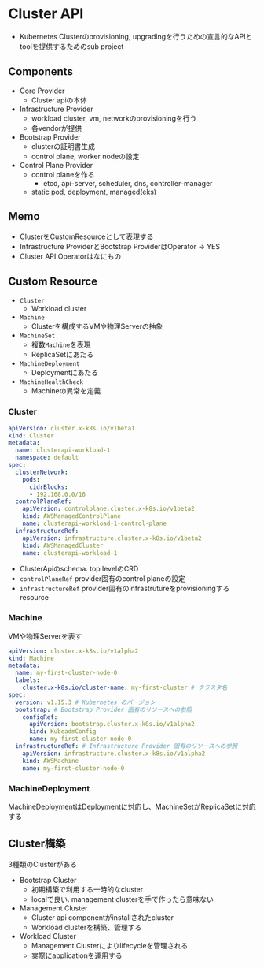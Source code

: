 # Cluster API

* Kubernetes Clusterのprovisioning, upgradingを行うための宣言的なAPIとtoolを提供するためのsub project

## Components

* Core Provider
  * Cluster apiの本体
* Infrastructure Provider
  * workload cluster, vm, networkのprovisioningを行う
  * 各vendorが提供
* Bootstrap Provider
  * clusterの証明書生成
  * control plane, worker nodeの設定
* Control Plane Provider
  * control planeを作る
    * etcd, api-server, scheduler, dns, controller-manager
  * static pod, deployment, managed(eks)

## Memo

* ClusterをCustomResourceとして表現する
* Infrastructure ProviderとBootstrap ProviderはOperator -> YES
* Cluster API Operatorはなにもの

## Custom Resource

* `Cluster`
  * Workload cluster
* `Machine`
  * Clusterを構成するVMや物理Serverの抽象
* `MachineSet`
  * 複数`Machine`を表現
  * ReplicaSetにあたる
* `MachineDeployment`
  * Deploymentにあたる
* `MachineHealthCheck`
  * Machineの異常を定義

### Cluster

```yaml
apiVersion: cluster.x-k8s.io/v1beta1
kind: Cluster
metadata:
  name: clusterapi-workload-1
  namespace: default
spec:
  clusterNetwork:
    pods:
      cidrBlocks:
      - 192.168.0.0/16
  controlPlaneRef:
    apiVersion: controlplane.cluster.x-k8s.io/v1beta2
    kind: AWSManagedControlPlane
    name: clusterapi-workload-1-control-plane
  infrastructureRef:
    apiVersion: infrastructure.cluster.x-k8s.io/v1beta2
    kind: AWSManagedCluster
    name: clusterapi-workload-1

```

* ClusterApiのschema. top levelのCRD
* `controlPlaneRef` provider固有のcontrol planeの設定
* `infrastructureRef` provider固有のinfrastrutureをprovisioningするresource

### Machine

VMや物理Serverを表す

```yaml
apiVersion: cluster.x-k8s.io/v1alpha2
kind: Machine
metadata:
  name: my-first-cluster-node-0
  labels:
    cluster.x-k8s.io/cluster-name: my-first-cluster # クラスタ名
spec:
  version: v1.15.3 # Kubernetes のバージョン
  bootstrap: # Bootstrap Provider 固有のリソースへの参照
    configRef:
      apiVersion: bootstrap.cluster.x-k8s.io/v1alpha2
      kind: KubeadmConfig
      name: my-first-cluster-node-0
  infrastructureRef: # Infrastructure Provider 固有のリソースへの参照
    apiVersion: infrastructure.cluster.x-k8s.io/v1alpha2
    kind: AWSMachine
    name: my-first-cluster-node-0
```

### MachineDeployment

MachineDeploymentはDeploymentに対応し、MachineSetがReplicaSetに対応する


## Cluster構築

3種類のClusterがある

* Bootstrap Cluster
  * 初期構築で利用する一時的なcluster
  * localで良い. management clusterを手で作ったら意味ない
* Management Cluster
  * Cluster api componentがinstallされたcluster
  * Workload clusterを構築、管理する
* Workload Cluster
  * Management Clusterによりlifecycleを管理される
  * 実際にapplicationを運用する